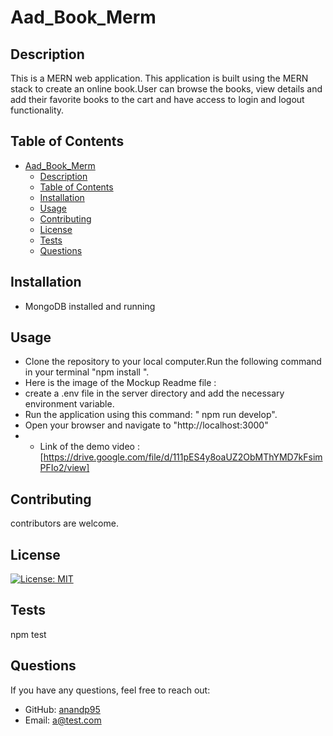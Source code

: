 
# Aad_Book_Merm




## Description 
This is a   MERN  web  application. This application is built using the MERN stack to create an online book.User can browse the books, view details  and add their favorite books to the cart and have access to login and logout functionality. 


## Table of Contents


- [Aad\_Book\_Merm](#aad_book_merm)
  - [Description](#description)
  - [Table of Contents](#table-of-contents)
  - [Installation](#installation)
  - [Usage](#usage)
  - [Contributing](#contributing)
  - [License](#license)
  - [Tests](#tests)
  - [Questions](#questions)


## Installation


* MongoDB installed and running 


## Usage


 *  Clone the repository to your local computer.Run the following command in your terminal  "npm install ".
 *  Here is  the image of the  Mockup Readme file :
 *  create a .env file in the server directory and add the necessary environment variable. 
 *  Run the application using this command: " npm run develop".
 *  Open your browser and  navigate to "http://localhost:3000" 
 *  
   * Link of the demo video : [https://drive.google.com/file/d/111pES4y8oaUZ2ObMThYMD7kFsimPFIo2/view]

 ## Contributing
  
  contributors are welcome.


## License
  
 

  [![License: MIT](https://img.shields.io/badge/License-MIT-yellow.svg)](https://opensource.org/licenses/MIT)

  ## Tests
  
  npm test

  ## Questions
  
  If you have any questions, feel free to reach out:
  
  - GitHub: [anandp95](https://github.com/anandp95)
  - Email: [a@test.com](mailto:a@test.com)